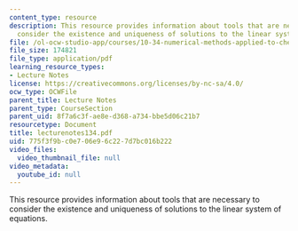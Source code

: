 ```yaml
---
content_type: resource
description: This resource provides information about tools that are necessary to
  consider the existence and uniqueness of solutions to the linear system of equations.
file: /ol-ocw-studio-app/courses/10-34-numerical-methods-applied-to-chemical-engineering-fall-2005/775f3f9bc0e706e96c227d7bc016b222_lecturenotes134.pdf
file_size: 174821
file_type: application/pdf
learning_resource_types:
- Lecture Notes
license: https://creativecommons.org/licenses/by-nc-sa/4.0/
ocw_type: OCWFile
parent_title: Lecture Notes
parent_type: CourseSection
parent_uid: 8f7a6c3f-ae8e-d368-a734-bbe5d06c21b7
resourcetype: Document
title: lecturenotes134.pdf
uid: 775f3f9b-c0e7-06e9-6c22-7d7bc016b222
video_files:
  video_thumbnail_file: null
video_metadata:
  youtube_id: null
---
```

This resource provides information about tools that are necessary to consider the existence and uniqueness of solutions to the linear system of equations.